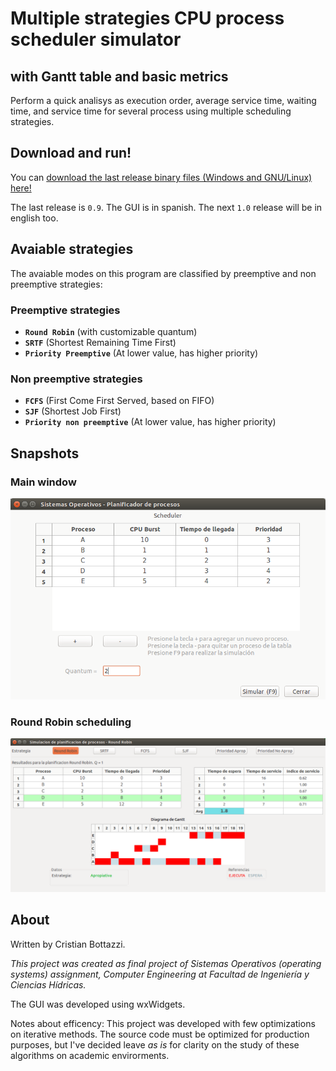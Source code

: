 # Multiple strategies CPU process scheduler simulator
## with Gantt table and basic metrics

Perform a quick analisys as execution order, average service time, waiting time, and service time for several process using multiple scheduling strategies.

## Download and run!

You can [download the last release binary files (Windows and GNU/Linux) here!](https://github.com/cristian1604/cpu-process-scheduler/releases/tag/0.9)

The last release is `0.9`. The GUI is in spanish. The next `1.0` release will be in english too.

## Avaiable strategies

The avaiable modes on this program are classified by preemptive and non preemptive strategies:
### Preemptive strategies
 * **`Round Robin`** (with customizable quantum)
 * **`SRTF`** (Shortest Remaining Time First)
 * **`Priority Preemptive`** (At lower value, has higher priority)

### Non preemptive strategies
 * **`FCFS`** (First Come First Served, based on FIFO)
 * **`SJF`** (Shortest Job First)
 * **`Priority non preemptive`** (At lower value, has higher priority)


## Snapshots

### Main window
![Main](https://raw.githubusercontent.com/cristian1604/cpu-process-scheduler/master/snapshots/main.png)


### Round Robin scheduling
![Round Robin Example](https://raw.githubusercontent.com/cristian1604/cpu-process-scheduler/master/snapshots/rr.png)

## About
Written by Cristian Bottazzi.

*This project was created as final project of Sistemas Operativos (operating systems) assignment, Computer Engineering at Facultad de Ingeniería y Ciencias Hídricas.*

The GUI was developed using wxWidgets.

Notes about efficency: This project was developed with few optimizations on iterative methods. The source code must be optimized for production purposes, but I've decided leave *as is* for clarity on the study of these algorithms on academic envirorments.
